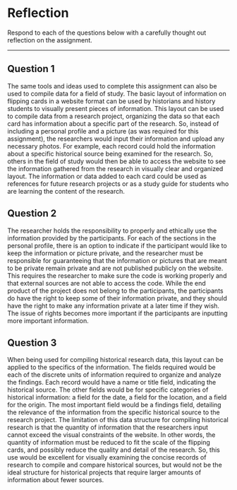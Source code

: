 # Reflection

Respond to each of the questions below with a carefully thought out reflection on the assignment.

----

## Question 1

The same tools and ideas used to complete this assignment can also be used to compile data for a field of study. The basic layout of information on flipping cards in a website format can be used by historians and history students to visually present pieces of information. This layout can be used to compile data from a research project, organizing the data so that each card has information about a specific part of the research. So, instead of including a personal profile and a picture (as was required for this assignment), the researchers would input their information and upload any necessary photos. For example, each record could hold the information about a specific historical source being examined for the research. So, others in the field of study would then be able to access the website to see the information gathered from the research in visually clear and organized layout. The information or data added to each card could be used as references for future research projects or as a study guide for students who are learning the content of the research. 

## Question 2

The researcher holds the responsibility to properly and ethically use the information provided by the participants. For each of the sections in the personal profile, there is an option to indicate if the participant would like to keep the information or picture private, and the researcher must be responsible for guaranteeing that the information or pictures that are meant to be private remain private and are not published publicly on the website. This requires the researcher to make sure the code is working properly and that external sources are not able to access the code. While the end product of the project does not belong to the participants, the participants do have the right to keep some of their information private, and they should have the right to make any information private at a later time if they wish. The issue of rights becomes more important if the participants are inputting more important information. 

## Question 3

When being used for compiling historical research data, this layout can be applied to the specifics of the information. The fields required would be each of the discrete units of information required to organize and analyze the findings. Each record would have a name or title field, indicating the historical source. The other fields would be for specific categories of historical information: a field for the date, a field for the location, and a field for the origin. The most important field would be a findings field, detailing the relevance of the information from the specific historical source to the research project. The limitation of this data structure for compiling historical research is that the quantity of information that the researchers input cannot exceed the visual constraints of the website. In other words, the quantity of information must be reduced to fit the scale of the flipping cards, and possibly reduce the quality and detail of the research. So, this use would be excellent for visually examining the concise records of research to compile and compare historical sources, but would not be the ideal structure for historical projects that require larger amounts of information about fewer sources.
